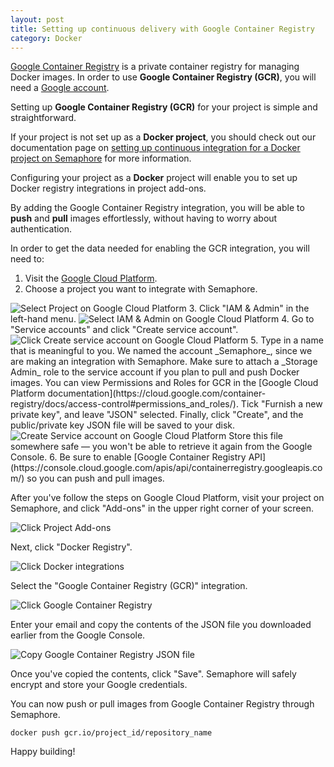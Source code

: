 ```yaml
---
layout: post
title: Setting up continuous delivery with Google Container Registry
category: Docker
---
```


[Google Container Registry](https://cloud.google.com/container-registry/) is
a private container registry for managing Docker images. In order to use
**Google Container Registry (GCR)**, you will need a [Google account](https://accounts.google.com/signup).

Setting up **Google Container Registry (GCR)** for your project is simple
and straightforward.

If your project is not set up as a **Docker project**, you should check out our
documentation page on
[setting up continuous integration for a Docker project on Semaphore](/docs/docker/setting-up-continuous-integration-for-docker-project.html) for more information.

Configuring your project as a **Docker** project will enable you to set up
Docker registry integrations in project add-ons.

By adding the Google Container Registry integration, you will be able to **push**
and **pull** images effortlessly, without having to worry about authentication.

In order to get the data needed for enabling the GCR integration, you will need
to:

  1. Visit the [Google Cloud Platform](https://console.cloud.google.com/).
  2. Choose a project you want to integrate with Semaphore.
  <img src="/docs/assets/img/docker/setting-up-google-container-registry-for-your-project/select-project.png" class="img-responsive img-bordered" alt="Select Project on Google Cloud Platform">
  3. Click "IAM & Admin" in the left-hand menu.
  <img src="/docs/assets/img/docker/setting-up-google-container-registry-for-your-project/select-iam.png" class="img-responsive img-bordered" alt="Select IAM & Admin on Google Cloud Platform">
  4. Go to "Service accounts" and click "Create service account".
  <img src="/docs/assets/img/docker/setting-up-google-container-registry-for-your-project/click-create-service-account.png" class="img-responsive img-bordered" alt="Click Create service account on Google Cloud Platform">
  5. Type in a name that is meaningful to you. We named the account _Semaphore_, since we
  are making an integration with Semaphore. Make sure to attach a _Storage Admin_ role to
  the service account if you plan to pull and push Docker images. You can view Permissions and Roles
  for GCR in the [Google Cloud Platform documentation](https://cloud.google.com/container-registry/docs/access-control#permissions_and_roles/).
  Tick "Furnish a new private key", and leave "JSON" selected. Finally, click "Create", and the
  public/private key JSON file will be saved to your disk.
  <img src="/docs/assets/img/docker/setting-up-google-container-registry-for-your-project/create-service-account.png" class="img-responsive img-bordered" alt="Create Service account on Google Cloud Platform">
  Store this file somewhere safe — you won't be able to retrieve it again from
  the Google Console.
  6. Be sure to enable [Google Container Registry API](https://console.cloud.google.com/apis/api/containerregistry.googleapis.com/) so you can push and pull images.

After you've follow the steps on Google Cloud Platform, visit your project on
Semaphore, and click "Add-ons" in the upper right corner of your screen.

<img src="/docs/assets/img/docker/shared/click-add-ons.png" class="img-responsive img-bordered" alt="Click Project Add-ons">

Next, click "Docker Registry".

<img src="/docs/assets/img/docker/shared/select-docker-registry.png" class="img-responsive img-bordered" alt="Click Docker integrations">

Select the "Google Container Registry (GCR)" integration.

<img src="/docs/assets/img/docker/setting-up-google-container-registry-for-your-project/select-google-container-registry.png" class="img-responsive img-bordered" alt="Click Google Container Registry">

Enter your email and copy the contents of the JSON file you downloaded earlier
from the Google Console.

<img src="/docs/assets/img/docker/setting-up-google-container-registry-for-your-project/google-container-registry-form.png" class="img-responsive img-bordered" alt="Copy Google Container Registry JSON file">

Once you've copied the contents, click "Save". Semaphore will safely encrypt
and store your Google credentials.

You can now push or pull images from Google Container Registry through Semaphore.

```
docker push gcr.io/project_id/repository_name
```

Happy building!
